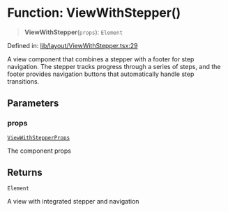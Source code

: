 # Function: ViewWithStepper()

> **ViewWithStepper**(`props`): `Element`

Defined in: [lib/layout/ViewWithStepper.tsx:29](https://github.com/aldesgroup/goaldn/blob/b43e92ae42dcd6febc9c2c8f0742ef8c669d44f6/lib/layout/ViewWithStepper.tsx#L29)

A view component that combines a stepper with a footer for step navigation.
The stepper tracks progress through a series of steps, and the footer provides
navigation buttons that automatically handle step transitions.

## Parameters

### props

[`ViewWithStepperProps`](../type-aliases/ViewWithStepperProps.md)

The component props

## Returns

`Element`

A view with integrated stepper and navigation
